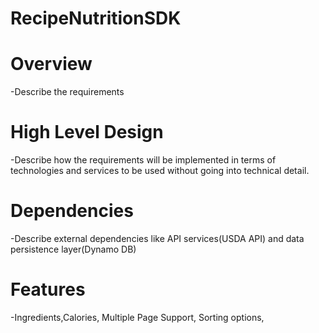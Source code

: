 # RecipeNutritionSDK
# Overview
-Describe the requirements
# High Level Design
-Describe how the requirements will be implemented in terms of technologies and services to be used without going into technical detail.
# Dependencies
-Describe external dependencies like API services(USDA API) and data persistence layer(Dynamo DB)
# Features
-Ingredients,Calories, Multiple Page Support, Sorting options, 

